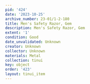 ```yaml
---
pid: '424'
date: '2023-10-25'
archive_number: 23-01/1-2-180
title: Men's Safety Razor, Gem
description: Men's Safety Razor, Gem
extent: '1'
condition: Good
date_unvalidated: Unknown
creator: Unknown
collector: Unknown
materials: Metal
collection: tinui
key: object
order: '423'
layout: tinui_item
---
```

